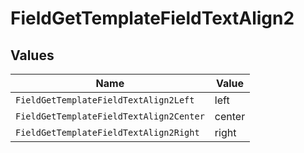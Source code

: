 # FieldGetTemplateFieldTextAlign2


## Values

| Name                                    | Value                                   |
| --------------------------------------- | --------------------------------------- |
| `FieldGetTemplateFieldTextAlign2Left`   | left                                    |
| `FieldGetTemplateFieldTextAlign2Center` | center                                  |
| `FieldGetTemplateFieldTextAlign2Right`  | right                                   |
